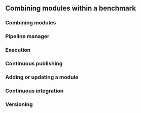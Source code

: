 ## Combining modules within a benchmark

### Combining modules

### Pipeline manager

### Execution

### Continuous publishing

### Adding or updating a module

### Continuous integration

### Versioning
